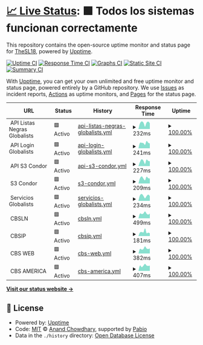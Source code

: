 # [📈 Live Status](https://status.condorbs.net): <!--live status--> **🟩 Todos los sistemas funcionan correctamente**

This repository contains the open-source uptime monitor and status page for [TheSL18](https://status.condorbs.net), powered by [Upptime](https://github.com/upptime/upptime).

[![Uptime CI](https://github.com/TheSL18/upptime/workflows/Uptime%20CI/badge.svg)](https://github.com/TheSL18/upptime/actions?query=workflow%3A%22Uptime+CI%22)
[![Response Time CI](https://github.com/TheSL18/upptime/workflows/Response%20Time%20CI/badge.svg)](https://github.com/TheSL18/upptime/actions?query=workflow%3A%22Response+Time+CI%22)
[![Graphs CI](https://github.com/TheSL18/upptime/workflows/Graphs%20CI/badge.svg)](https://github.com/TheSL18/upptime/actions?query=workflow%3A%22Graphs+CI%22)
[![Static Site CI](https://github.com/TheSL18/upptime/workflows/Static%20Site%20CI/badge.svg)](https://github.com/TheSL18/upptime/actions?query=workflow%3A%22Static+Site+CI%22)
[![Summary CI](https://github.com/TheSL18/upptime/workflows/Summary%20CI/badge.svg)](https://github.com/TheSL18/upptime/actions?query=workflow%3A%22Summary+CI%22)

With [Upptime](https://upptime.js.org), you can get your own unlimited and free uptime monitor and status page, powered entirely by a GitHub repository. We use [Issues](https://github.com/TheSL18/upptime/issues) as incident reports, [Actions](https://github.com/TheSL18/upptime/actions) as uptime monitors, and [Pages](https://status.condorbs.net) for the status page.

<!--start: status pages-->
<!-- This summary is generated by Upptime (https://github.com/upptime/upptime) -->
<!-- Do not edit this manually, your changes will be overwritten -->
<!-- prettier-ignore -->
| URL | Status | History | Response Time | Uptime |
| --- | ------ | ------- | ------------- | ------ |
| <img alt="" src="https://icons.duckduckgo.com/ip3/null.ico" height="13"> API Listas Negras Globalists | 🟩 Activo | [api-listas-negras-globalists.yml](https://github.com/TheSL18/upptime/commits/HEAD/history/api-listas-negras-globalists.yml) | <details><summary><img alt="Response time graph" src="./graphs/api-listas-negras-globalists/response-time-week.png" height="20"> 232ms</summary><br><a href="https://status.condorbs.net/history/api-listas-negras-globalists"><img alt="Response time 210" src="https://img.shields.io/endpoint?url=https%3A%2F%2Fraw.githubusercontent.com%2FTheSL18%2Fupptime%2FHEAD%2Fapi%2Fapi-listas-negras-globalists%2Fresponse-time.json"></a><br><a href="https://status.condorbs.net/history/api-listas-negras-globalists"><img alt="24-hour response time 223" src="https://img.shields.io/endpoint?url=https%3A%2F%2Fraw.githubusercontent.com%2FTheSL18%2Fupptime%2FHEAD%2Fapi%2Fapi-listas-negras-globalists%2Fresponse-time-day.json"></a><br><a href="https://status.condorbs.net/history/api-listas-negras-globalists"><img alt="7-day response time 232" src="https://img.shields.io/endpoint?url=https%3A%2F%2Fraw.githubusercontent.com%2FTheSL18%2Fupptime%2FHEAD%2Fapi%2Fapi-listas-negras-globalists%2Fresponse-time-week.json"></a><br><a href="https://status.condorbs.net/history/api-listas-negras-globalists"><img alt="30-day response time 218" src="https://img.shields.io/endpoint?url=https%3A%2F%2Fraw.githubusercontent.com%2FTheSL18%2Fupptime%2FHEAD%2Fapi%2Fapi-listas-negras-globalists%2Fresponse-time-month.json"></a><br><a href="https://status.condorbs.net/history/api-listas-negras-globalists"><img alt="1-year response time 217" src="https://img.shields.io/endpoint?url=https%3A%2F%2Fraw.githubusercontent.com%2FTheSL18%2Fupptime%2FHEAD%2Fapi%2Fapi-listas-negras-globalists%2Fresponse-time-year.json"></a></details> | <details><summary><a href="https://status.condorbs.net/history/api-listas-negras-globalists">100.00%</a></summary><a href="https://status.condorbs.net/history/api-listas-negras-globalists"><img alt="All-time uptime 99.65%" src="https://img.shields.io/endpoint?url=https%3A%2F%2Fraw.githubusercontent.com%2FTheSL18%2Fupptime%2FHEAD%2Fapi%2Fapi-listas-negras-globalists%2Fuptime.json"></a><br><a href="https://status.condorbs.net/history/api-listas-negras-globalists"><img alt="24-hour uptime 100.00%" src="https://img.shields.io/endpoint?url=https%3A%2F%2Fraw.githubusercontent.com%2FTheSL18%2Fupptime%2FHEAD%2Fapi%2Fapi-listas-negras-globalists%2Fuptime-day.json"></a><br><a href="https://status.condorbs.net/history/api-listas-negras-globalists"><img alt="7-day uptime 100.00%" src="https://img.shields.io/endpoint?url=https%3A%2F%2Fraw.githubusercontent.com%2FTheSL18%2Fupptime%2FHEAD%2Fapi%2Fapi-listas-negras-globalists%2Fuptime-week.json"></a><br><a href="https://status.condorbs.net/history/api-listas-negras-globalists"><img alt="30-day uptime 100.00%" src="https://img.shields.io/endpoint?url=https%3A%2F%2Fraw.githubusercontent.com%2FTheSL18%2Fupptime%2FHEAD%2Fapi%2Fapi-listas-negras-globalists%2Fuptime-month.json"></a><br><a href="https://status.condorbs.net/history/api-listas-negras-globalists"><img alt="1-year uptime 99.51%" src="https://img.shields.io/endpoint?url=https%3A%2F%2Fraw.githubusercontent.com%2FTheSL18%2Fupptime%2FHEAD%2Fapi%2Fapi-listas-negras-globalists%2Fuptime-year.json"></a></details>
| <img alt="" src="https://icons.duckduckgo.com/ip3/null.ico" height="13"> API Login Globalists | 🟩 Activo | [api-login-globalists.yml](https://github.com/TheSL18/upptime/commits/HEAD/history/api-login-globalists.yml) | <details><summary><img alt="Response time graph" src="./graphs/api-login-globalists/response-time-week.png" height="20"> 241ms</summary><br><a href="https://status.condorbs.net/history/api-login-globalists"><img alt="Response time 220" src="https://img.shields.io/endpoint?url=https%3A%2F%2Fraw.githubusercontent.com%2FTheSL18%2Fupptime%2FHEAD%2Fapi%2Fapi-login-globalists%2Fresponse-time.json"></a><br><a href="https://status.condorbs.net/history/api-login-globalists"><img alt="24-hour response time 216" src="https://img.shields.io/endpoint?url=https%3A%2F%2Fraw.githubusercontent.com%2FTheSL18%2Fupptime%2FHEAD%2Fapi%2Fapi-login-globalists%2Fresponse-time-day.json"></a><br><a href="https://status.condorbs.net/history/api-login-globalists"><img alt="7-day response time 241" src="https://img.shields.io/endpoint?url=https%3A%2F%2Fraw.githubusercontent.com%2FTheSL18%2Fupptime%2FHEAD%2Fapi%2Fapi-login-globalists%2Fresponse-time-week.json"></a><br><a href="https://status.condorbs.net/history/api-login-globalists"><img alt="30-day response time 221" src="https://img.shields.io/endpoint?url=https%3A%2F%2Fraw.githubusercontent.com%2FTheSL18%2Fupptime%2FHEAD%2Fapi%2Fapi-login-globalists%2Fresponse-time-month.json"></a><br><a href="https://status.condorbs.net/history/api-login-globalists"><img alt="1-year response time 229" src="https://img.shields.io/endpoint?url=https%3A%2F%2Fraw.githubusercontent.com%2FTheSL18%2Fupptime%2FHEAD%2Fapi%2Fapi-login-globalists%2Fresponse-time-year.json"></a></details> | <details><summary><a href="https://status.condorbs.net/history/api-login-globalists">100.00%</a></summary><a href="https://status.condorbs.net/history/api-login-globalists"><img alt="All-time uptime 99.64%" src="https://img.shields.io/endpoint?url=https%3A%2F%2Fraw.githubusercontent.com%2FTheSL18%2Fupptime%2FHEAD%2Fapi%2Fapi-login-globalists%2Fuptime.json"></a><br><a href="https://status.condorbs.net/history/api-login-globalists"><img alt="24-hour uptime 100.00%" src="https://img.shields.io/endpoint?url=https%3A%2F%2Fraw.githubusercontent.com%2FTheSL18%2Fupptime%2FHEAD%2Fapi%2Fapi-login-globalists%2Fuptime-day.json"></a><br><a href="https://status.condorbs.net/history/api-login-globalists"><img alt="7-day uptime 100.00%" src="https://img.shields.io/endpoint?url=https%3A%2F%2Fraw.githubusercontent.com%2FTheSL18%2Fupptime%2FHEAD%2Fapi%2Fapi-login-globalists%2Fuptime-week.json"></a><br><a href="https://status.condorbs.net/history/api-login-globalists"><img alt="30-day uptime 100.00%" src="https://img.shields.io/endpoint?url=https%3A%2F%2Fraw.githubusercontent.com%2FTheSL18%2Fupptime%2FHEAD%2Fapi%2Fapi-login-globalists%2Fuptime-month.json"></a><br><a href="https://status.condorbs.net/history/api-login-globalists"><img alt="1-year uptime 99.51%" src="https://img.shields.io/endpoint?url=https%3A%2F%2Fraw.githubusercontent.com%2FTheSL18%2Fupptime%2FHEAD%2Fapi%2Fapi-login-globalists%2Fuptime-year.json"></a></details>
| <img alt="" src="https://icons.duckduckgo.com/ip3/null.ico" height="13"> API S3 Condor | 🟩 Activo | [api-s3-condor.yml](https://github.com/TheSL18/upptime/commits/HEAD/history/api-s3-condor.yml) | <details><summary><img alt="Response time graph" src="./graphs/api-s3-condor/response-time-week.png" height="20"> 227ms</summary><br><a href="https://status.condorbs.net/history/api-s3-condor"><img alt="Response time 218" src="https://img.shields.io/endpoint?url=https%3A%2F%2Fraw.githubusercontent.com%2FTheSL18%2Fupptime%2FHEAD%2Fapi%2Fapi-s3-condor%2Fresponse-time.json"></a><br><a href="https://status.condorbs.net/history/api-s3-condor"><img alt="24-hour response time 216" src="https://img.shields.io/endpoint?url=https%3A%2F%2Fraw.githubusercontent.com%2FTheSL18%2Fupptime%2FHEAD%2Fapi%2Fapi-s3-condor%2Fresponse-time-day.json"></a><br><a href="https://status.condorbs.net/history/api-s3-condor"><img alt="7-day response time 227" src="https://img.shields.io/endpoint?url=https%3A%2F%2Fraw.githubusercontent.com%2FTheSL18%2Fupptime%2FHEAD%2Fapi%2Fapi-s3-condor%2Fresponse-time-week.json"></a><br><a href="https://status.condorbs.net/history/api-s3-condor"><img alt="30-day response time 216" src="https://img.shields.io/endpoint?url=https%3A%2F%2Fraw.githubusercontent.com%2FTheSL18%2Fupptime%2FHEAD%2Fapi%2Fapi-s3-condor%2Fresponse-time-month.json"></a><br><a href="https://status.condorbs.net/history/api-s3-condor"><img alt="1-year response time 226" src="https://img.shields.io/endpoint?url=https%3A%2F%2Fraw.githubusercontent.com%2FTheSL18%2Fupptime%2FHEAD%2Fapi%2Fapi-s3-condor%2Fresponse-time-year.json"></a></details> | <details><summary><a href="https://status.condorbs.net/history/api-s3-condor">100.00%</a></summary><a href="https://status.condorbs.net/history/api-s3-condor"><img alt="All-time uptime 99.76%" src="https://img.shields.io/endpoint?url=https%3A%2F%2Fraw.githubusercontent.com%2FTheSL18%2Fupptime%2FHEAD%2Fapi%2Fapi-s3-condor%2Fuptime.json"></a><br><a href="https://status.condorbs.net/history/api-s3-condor"><img alt="24-hour uptime 100.00%" src="https://img.shields.io/endpoint?url=https%3A%2F%2Fraw.githubusercontent.com%2FTheSL18%2Fupptime%2FHEAD%2Fapi%2Fapi-s3-condor%2Fuptime-day.json"></a><br><a href="https://status.condorbs.net/history/api-s3-condor"><img alt="7-day uptime 100.00%" src="https://img.shields.io/endpoint?url=https%3A%2F%2Fraw.githubusercontent.com%2FTheSL18%2Fupptime%2FHEAD%2Fapi%2Fapi-s3-condor%2Fuptime-week.json"></a><br><a href="https://status.condorbs.net/history/api-s3-condor"><img alt="30-day uptime 100.00%" src="https://img.shields.io/endpoint?url=https%3A%2F%2Fraw.githubusercontent.com%2FTheSL18%2Fupptime%2FHEAD%2Fapi%2Fapi-s3-condor%2Fuptime-month.json"></a><br><a href="https://status.condorbs.net/history/api-s3-condor"><img alt="1-year uptime 99.67%" src="https://img.shields.io/endpoint?url=https%3A%2F%2Fraw.githubusercontent.com%2FTheSL18%2Fupptime%2FHEAD%2Fapi%2Fapi-s3-condor%2Fuptime-year.json"></a></details>
| <img alt="" src="https://icons.duckduckgo.com/ip3/null.ico" height="13"> S3 Condor | 🟩 Activo | [s3-condor.yml](https://github.com/TheSL18/upptime/commits/HEAD/history/s3-condor.yml) | <details><summary><img alt="Response time graph" src="./graphs/s3-condor/response-time-week.png" height="20"> 209ms</summary><br><a href="https://status.condorbs.net/history/s3-condor"><img alt="Response time 208" src="https://img.shields.io/endpoint?url=https%3A%2F%2Fraw.githubusercontent.com%2FTheSL18%2Fupptime%2FHEAD%2Fapi%2Fs3-condor%2Fresponse-time.json"></a><br><a href="https://status.condorbs.net/history/s3-condor"><img alt="24-hour response time 193" src="https://img.shields.io/endpoint?url=https%3A%2F%2Fraw.githubusercontent.com%2FTheSL18%2Fupptime%2FHEAD%2Fapi%2Fs3-condor%2Fresponse-time-day.json"></a><br><a href="https://status.condorbs.net/history/s3-condor"><img alt="7-day response time 209" src="https://img.shields.io/endpoint?url=https%3A%2F%2Fraw.githubusercontent.com%2FTheSL18%2Fupptime%2FHEAD%2Fapi%2Fs3-condor%2Fresponse-time-week.json"></a><br><a href="https://status.condorbs.net/history/s3-condor"><img alt="30-day response time 199" src="https://img.shields.io/endpoint?url=https%3A%2F%2Fraw.githubusercontent.com%2FTheSL18%2Fupptime%2FHEAD%2Fapi%2Fs3-condor%2Fresponse-time-month.json"></a><br><a href="https://status.condorbs.net/history/s3-condor"><img alt="1-year response time 215" src="https://img.shields.io/endpoint?url=https%3A%2F%2Fraw.githubusercontent.com%2FTheSL18%2Fupptime%2FHEAD%2Fapi%2Fs3-condor%2Fresponse-time-year.json"></a></details> | <details><summary><a href="https://status.condorbs.net/history/s3-condor">100.00%</a></summary><a href="https://status.condorbs.net/history/s3-condor"><img alt="All-time uptime 99.76%" src="https://img.shields.io/endpoint?url=https%3A%2F%2Fraw.githubusercontent.com%2FTheSL18%2Fupptime%2FHEAD%2Fapi%2Fs3-condor%2Fuptime.json"></a><br><a href="https://status.condorbs.net/history/s3-condor"><img alt="24-hour uptime 100.00%" src="https://img.shields.io/endpoint?url=https%3A%2F%2Fraw.githubusercontent.com%2FTheSL18%2Fupptime%2FHEAD%2Fapi%2Fs3-condor%2Fuptime-day.json"></a><br><a href="https://status.condorbs.net/history/s3-condor"><img alt="7-day uptime 100.00%" src="https://img.shields.io/endpoint?url=https%3A%2F%2Fraw.githubusercontent.com%2FTheSL18%2Fupptime%2FHEAD%2Fapi%2Fs3-condor%2Fuptime-week.json"></a><br><a href="https://status.condorbs.net/history/s3-condor"><img alt="30-day uptime 100.00%" src="https://img.shields.io/endpoint?url=https%3A%2F%2Fraw.githubusercontent.com%2FTheSL18%2Fupptime%2FHEAD%2Fapi%2Fs3-condor%2Fuptime-month.json"></a><br><a href="https://status.condorbs.net/history/s3-condor"><img alt="1-year uptime 99.67%" src="https://img.shields.io/endpoint?url=https%3A%2F%2Fraw.githubusercontent.com%2FTheSL18%2Fupptime%2FHEAD%2Fapi%2Fs3-condor%2Fuptime-year.json"></a></details>
| <img alt="" src="https://icons.duckduckgo.com/ip3/null.ico" height="13"> Servicios Globalists | 🟩 Activo | [servicios-globalists.yml](https://github.com/TheSL18/upptime/commits/HEAD/history/servicios-globalists.yml) | <details><summary><img alt="Response time graph" src="./graphs/servicios-globalists/response-time-week.png" height="20"> 234ms</summary><br><a href="https://status.condorbs.net/history/servicios-globalists"><img alt="Response time 207" src="https://img.shields.io/endpoint?url=https%3A%2F%2Fraw.githubusercontent.com%2FTheSL18%2Fupptime%2FHEAD%2Fapi%2Fservicios-globalists%2Fresponse-time.json"></a><br><a href="https://status.condorbs.net/history/servicios-globalists"><img alt="24-hour response time 218" src="https://img.shields.io/endpoint?url=https%3A%2F%2Fraw.githubusercontent.com%2FTheSL18%2Fupptime%2FHEAD%2Fapi%2Fservicios-globalists%2Fresponse-time-day.json"></a><br><a href="https://status.condorbs.net/history/servicios-globalists"><img alt="7-day response time 234" src="https://img.shields.io/endpoint?url=https%3A%2F%2Fraw.githubusercontent.com%2FTheSL18%2Fupptime%2FHEAD%2Fapi%2Fservicios-globalists%2Fresponse-time-week.json"></a><br><a href="https://status.condorbs.net/history/servicios-globalists"><img alt="30-day response time 203" src="https://img.shields.io/endpoint?url=https%3A%2F%2Fraw.githubusercontent.com%2FTheSL18%2Fupptime%2FHEAD%2Fapi%2Fservicios-globalists%2Fresponse-time-month.json"></a><br><a href="https://status.condorbs.net/history/servicios-globalists"><img alt="1-year response time 209" src="https://img.shields.io/endpoint?url=https%3A%2F%2Fraw.githubusercontent.com%2FTheSL18%2Fupptime%2FHEAD%2Fapi%2Fservicios-globalists%2Fresponse-time-year.json"></a></details> | <details><summary><a href="https://status.condorbs.net/history/servicios-globalists">100.00%</a></summary><a href="https://status.condorbs.net/history/servicios-globalists"><img alt="All-time uptime 99.66%" src="https://img.shields.io/endpoint?url=https%3A%2F%2Fraw.githubusercontent.com%2FTheSL18%2Fupptime%2FHEAD%2Fapi%2Fservicios-globalists%2Fuptime.json"></a><br><a href="https://status.condorbs.net/history/servicios-globalists"><img alt="24-hour uptime 100.00%" src="https://img.shields.io/endpoint?url=https%3A%2F%2Fraw.githubusercontent.com%2FTheSL18%2Fupptime%2FHEAD%2Fapi%2Fservicios-globalists%2Fuptime-day.json"></a><br><a href="https://status.condorbs.net/history/servicios-globalists"><img alt="7-day uptime 100.00%" src="https://img.shields.io/endpoint?url=https%3A%2F%2Fraw.githubusercontent.com%2FTheSL18%2Fupptime%2FHEAD%2Fapi%2Fservicios-globalists%2Fuptime-week.json"></a><br><a href="https://status.condorbs.net/history/servicios-globalists"><img alt="30-day uptime 100.00%" src="https://img.shields.io/endpoint?url=https%3A%2F%2Fraw.githubusercontent.com%2FTheSL18%2Fupptime%2FHEAD%2Fapi%2Fservicios-globalists%2Fuptime-month.json"></a><br><a href="https://status.condorbs.net/history/servicios-globalists"><img alt="1-year uptime 99.52%" src="https://img.shields.io/endpoint?url=https%3A%2F%2Fraw.githubusercontent.com%2FTheSL18%2Fupptime%2FHEAD%2Fapi%2Fservicios-globalists%2Fuptime-year.json"></a></details>
| <img alt="" src="https://icons.duckduckgo.com/ip3/null.ico" height="13"> CBSLN | 🟩 Activo | [cbsln.yml](https://github.com/TheSL18/upptime/commits/HEAD/history/cbsln.yml) | <details><summary><img alt="Response time graph" src="./graphs/cbsln/response-time-week.png" height="20"> 499ms</summary><br><a href="https://status.condorbs.net/history/cbsln"><img alt="Response time 508" src="https://img.shields.io/endpoint?url=https%3A%2F%2Fraw.githubusercontent.com%2FTheSL18%2Fupptime%2FHEAD%2Fapi%2Fcbsln%2Fresponse-time.json"></a><br><a href="https://status.condorbs.net/history/cbsln"><img alt="24-hour response time 488" src="https://img.shields.io/endpoint?url=https%3A%2F%2Fraw.githubusercontent.com%2FTheSL18%2Fupptime%2FHEAD%2Fapi%2Fcbsln%2Fresponse-time-day.json"></a><br><a href="https://status.condorbs.net/history/cbsln"><img alt="7-day response time 499" src="https://img.shields.io/endpoint?url=https%3A%2F%2Fraw.githubusercontent.com%2FTheSL18%2Fupptime%2FHEAD%2Fapi%2Fcbsln%2Fresponse-time-week.json"></a><br><a href="https://status.condorbs.net/history/cbsln"><img alt="30-day response time 517" src="https://img.shields.io/endpoint?url=https%3A%2F%2Fraw.githubusercontent.com%2FTheSL18%2Fupptime%2FHEAD%2Fapi%2Fcbsln%2Fresponse-time-month.json"></a><br><a href="https://status.condorbs.net/history/cbsln"><img alt="1-year response time 507" src="https://img.shields.io/endpoint?url=https%3A%2F%2Fraw.githubusercontent.com%2FTheSL18%2Fupptime%2FHEAD%2Fapi%2Fcbsln%2Fresponse-time-year.json"></a></details> | <details><summary><a href="https://status.condorbs.net/history/cbsln">100.00%</a></summary><a href="https://status.condorbs.net/history/cbsln"><img alt="All-time uptime 99.27%" src="https://img.shields.io/endpoint?url=https%3A%2F%2Fraw.githubusercontent.com%2FTheSL18%2Fupptime%2FHEAD%2Fapi%2Fcbsln%2Fuptime.json"></a><br><a href="https://status.condorbs.net/history/cbsln"><img alt="24-hour uptime 100.00%" src="https://img.shields.io/endpoint?url=https%3A%2F%2Fraw.githubusercontent.com%2FTheSL18%2Fupptime%2FHEAD%2Fapi%2Fcbsln%2Fuptime-day.json"></a><br><a href="https://status.condorbs.net/history/cbsln"><img alt="7-day uptime 100.00%" src="https://img.shields.io/endpoint?url=https%3A%2F%2Fraw.githubusercontent.com%2FTheSL18%2Fupptime%2FHEAD%2Fapi%2Fcbsln%2Fuptime-week.json"></a><br><a href="https://status.condorbs.net/history/cbsln"><img alt="30-day uptime 100.00%" src="https://img.shields.io/endpoint?url=https%3A%2F%2Fraw.githubusercontent.com%2FTheSL18%2Fupptime%2FHEAD%2Fapi%2Fcbsln%2Fuptime-month.json"></a><br><a href="https://status.condorbs.net/history/cbsln"><img alt="1-year uptime 98.94%" src="https://img.shields.io/endpoint?url=https%3A%2F%2Fraw.githubusercontent.com%2FTheSL18%2Fupptime%2FHEAD%2Fapi%2Fcbsln%2Fuptime-year.json"></a></details>
| <img alt="" src="https://icons.duckduckgo.com/ip3/null.ico" height="13"> CBSIP | 🟩 Activo | [cbsip.yml](https://github.com/TheSL18/upptime/commits/HEAD/history/cbsip.yml) | <details><summary><img alt="Response time graph" src="./graphs/cbsip/response-time-week.png" height="20"> 181ms</summary><br><a href="https://status.condorbs.net/history/cbsip"><img alt="Response time 462" src="https://img.shields.io/endpoint?url=https%3A%2F%2Fraw.githubusercontent.com%2FTheSL18%2Fupptime%2FHEAD%2Fapi%2Fcbsip%2Fresponse-time.json"></a><br><a href="https://status.condorbs.net/history/cbsip"><img alt="24-hour response time 128" src="https://img.shields.io/endpoint?url=https%3A%2F%2Fraw.githubusercontent.com%2FTheSL18%2Fupptime%2FHEAD%2Fapi%2Fcbsip%2Fresponse-time-day.json"></a><br><a href="https://status.condorbs.net/history/cbsip"><img alt="7-day response time 181" src="https://img.shields.io/endpoint?url=https%3A%2F%2Fraw.githubusercontent.com%2FTheSL18%2Fupptime%2FHEAD%2Fapi%2Fcbsip%2Fresponse-time-week.json"></a><br><a href="https://status.condorbs.net/history/cbsip"><img alt="30-day response time 350" src="https://img.shields.io/endpoint?url=https%3A%2F%2Fraw.githubusercontent.com%2FTheSL18%2Fupptime%2FHEAD%2Fapi%2Fcbsip%2Fresponse-time-month.json"></a><br><a href="https://status.condorbs.net/history/cbsip"><img alt="1-year response time 446" src="https://img.shields.io/endpoint?url=https%3A%2F%2Fraw.githubusercontent.com%2FTheSL18%2Fupptime%2FHEAD%2Fapi%2Fcbsip%2Fresponse-time-year.json"></a></details> | <details><summary><a href="https://status.condorbs.net/history/cbsip">100.00%</a></summary><a href="https://status.condorbs.net/history/cbsip"><img alt="All-time uptime 97.65%" src="https://img.shields.io/endpoint?url=https%3A%2F%2Fraw.githubusercontent.com%2FTheSL18%2Fupptime%2FHEAD%2Fapi%2Fcbsip%2Fuptime.json"></a><br><a href="https://status.condorbs.net/history/cbsip"><img alt="24-hour uptime 100.00%" src="https://img.shields.io/endpoint?url=https%3A%2F%2Fraw.githubusercontent.com%2FTheSL18%2Fupptime%2FHEAD%2Fapi%2Fcbsip%2Fuptime-day.json"></a><br><a href="https://status.condorbs.net/history/cbsip"><img alt="7-day uptime 100.00%" src="https://img.shields.io/endpoint?url=https%3A%2F%2Fraw.githubusercontent.com%2FTheSL18%2Fupptime%2FHEAD%2Fapi%2Fcbsip%2Fuptime-week.json"></a><br><a href="https://status.condorbs.net/history/cbsip"><img alt="30-day uptime 98.82%" src="https://img.shields.io/endpoint?url=https%3A%2F%2Fraw.githubusercontent.com%2FTheSL18%2Fupptime%2FHEAD%2Fapi%2Fcbsip%2Fuptime-month.json"></a><br><a href="https://status.condorbs.net/history/cbsip"><img alt="1-year uptime 96.55%" src="https://img.shields.io/endpoint?url=https%3A%2F%2Fraw.githubusercontent.com%2FTheSL18%2Fupptime%2FHEAD%2Fapi%2Fcbsip%2Fuptime-year.json"></a></details>
| <img alt="" src="https://icons.duckduckgo.com/ip3/null.ico" height="13"> CBS WEB | 🟩 Activo | [cbs-web.yml](https://github.com/TheSL18/upptime/commits/HEAD/history/cbs-web.yml) | <details><summary><img alt="Response time graph" src="./graphs/cbs-web/response-time-week.png" height="20"> 382ms</summary><br><a href="https://status.condorbs.net/history/cbs-web"><img alt="Response time 393" src="https://img.shields.io/endpoint?url=https%3A%2F%2Fraw.githubusercontent.com%2FTheSL18%2Fupptime%2FHEAD%2Fapi%2Fcbs-web%2Fresponse-time.json"></a><br><a href="https://status.condorbs.net/history/cbs-web"><img alt="24-hour response time 389" src="https://img.shields.io/endpoint?url=https%3A%2F%2Fraw.githubusercontent.com%2FTheSL18%2Fupptime%2FHEAD%2Fapi%2Fcbs-web%2Fresponse-time-day.json"></a><br><a href="https://status.condorbs.net/history/cbs-web"><img alt="7-day response time 382" src="https://img.shields.io/endpoint?url=https%3A%2F%2Fraw.githubusercontent.com%2FTheSL18%2Fupptime%2FHEAD%2Fapi%2Fcbs-web%2Fresponse-time-week.json"></a><br><a href="https://status.condorbs.net/history/cbs-web"><img alt="30-day response time 400" src="https://img.shields.io/endpoint?url=https%3A%2F%2Fraw.githubusercontent.com%2FTheSL18%2Fupptime%2FHEAD%2Fapi%2Fcbs-web%2Fresponse-time-month.json"></a><br><a href="https://status.condorbs.net/history/cbs-web"><img alt="1-year response time 393" src="https://img.shields.io/endpoint?url=https%3A%2F%2Fraw.githubusercontent.com%2FTheSL18%2Fupptime%2FHEAD%2Fapi%2Fcbs-web%2Fresponse-time-year.json"></a></details> | <details><summary><a href="https://status.condorbs.net/history/cbs-web">100.00%</a></summary><a href="https://status.condorbs.net/history/cbs-web"><img alt="All-time uptime 100.00%" src="https://img.shields.io/endpoint?url=https%3A%2F%2Fraw.githubusercontent.com%2FTheSL18%2Fupptime%2FHEAD%2Fapi%2Fcbs-web%2Fuptime.json"></a><br><a href="https://status.condorbs.net/history/cbs-web"><img alt="24-hour uptime 100.00%" src="https://img.shields.io/endpoint?url=https%3A%2F%2Fraw.githubusercontent.com%2FTheSL18%2Fupptime%2FHEAD%2Fapi%2Fcbs-web%2Fuptime-day.json"></a><br><a href="https://status.condorbs.net/history/cbs-web"><img alt="7-day uptime 100.00%" src="https://img.shields.io/endpoint?url=https%3A%2F%2Fraw.githubusercontent.com%2FTheSL18%2Fupptime%2FHEAD%2Fapi%2Fcbs-web%2Fuptime-week.json"></a><br><a href="https://status.condorbs.net/history/cbs-web"><img alt="30-day uptime 100.00%" src="https://img.shields.io/endpoint?url=https%3A%2F%2Fraw.githubusercontent.com%2FTheSL18%2Fupptime%2FHEAD%2Fapi%2Fcbs-web%2Fuptime-month.json"></a><br><a href="https://status.condorbs.net/history/cbs-web"><img alt="1-year uptime 100.00%" src="https://img.shields.io/endpoint?url=https%3A%2F%2Fraw.githubusercontent.com%2FTheSL18%2Fupptime%2FHEAD%2Fapi%2Fcbs-web%2Fuptime-year.json"></a></details>
| <img alt="" src="https://icons.duckduckgo.com/ip3/null.ico" height="13"> CBS AMERICA | 🟩 Activo | [cbs-america.yml](https://github.com/TheSL18/upptime/commits/HEAD/history/cbs-america.yml) | <details><summary><img alt="Response time graph" src="./graphs/cbs-america/response-time-week.png" height="20"> 407ms</summary><br><a href="https://status.condorbs.net/history/cbs-america"><img alt="Response time 291" src="https://img.shields.io/endpoint?url=https%3A%2F%2Fraw.githubusercontent.com%2FTheSL18%2Fupptime%2FHEAD%2Fapi%2Fcbs-america%2Fresponse-time.json"></a><br><a href="https://status.condorbs.net/history/cbs-america"><img alt="24-hour response time 405" src="https://img.shields.io/endpoint?url=https%3A%2F%2Fraw.githubusercontent.com%2FTheSL18%2Fupptime%2FHEAD%2Fapi%2Fcbs-america%2Fresponse-time-day.json"></a><br><a href="https://status.condorbs.net/history/cbs-america"><img alt="7-day response time 407" src="https://img.shields.io/endpoint?url=https%3A%2F%2Fraw.githubusercontent.com%2FTheSL18%2Fupptime%2FHEAD%2Fapi%2Fcbs-america%2Fresponse-time-week.json"></a><br><a href="https://status.condorbs.net/history/cbs-america"><img alt="30-day response time 416" src="https://img.shields.io/endpoint?url=https%3A%2F%2Fraw.githubusercontent.com%2FTheSL18%2Fupptime%2FHEAD%2Fapi%2Fcbs-america%2Fresponse-time-month.json"></a><br><a href="https://status.condorbs.net/history/cbs-america"><img alt="1-year response time 291" src="https://img.shields.io/endpoint?url=https%3A%2F%2Fraw.githubusercontent.com%2FTheSL18%2Fupptime%2FHEAD%2Fapi%2Fcbs-america%2Fresponse-time-year.json"></a></details> | <details><summary><a href="https://status.condorbs.net/history/cbs-america">100.00%</a></summary><a href="https://status.condorbs.net/history/cbs-america"><img alt="All-time uptime 99.82%" src="https://img.shields.io/endpoint?url=https%3A%2F%2Fraw.githubusercontent.com%2FTheSL18%2Fupptime%2FHEAD%2Fapi%2Fcbs-america%2Fuptime.json"></a><br><a href="https://status.condorbs.net/history/cbs-america"><img alt="24-hour uptime 100.00%" src="https://img.shields.io/endpoint?url=https%3A%2F%2Fraw.githubusercontent.com%2FTheSL18%2Fupptime%2FHEAD%2Fapi%2Fcbs-america%2Fuptime-day.json"></a><br><a href="https://status.condorbs.net/history/cbs-america"><img alt="7-day uptime 100.00%" src="https://img.shields.io/endpoint?url=https%3A%2F%2Fraw.githubusercontent.com%2FTheSL18%2Fupptime%2FHEAD%2Fapi%2Fcbs-america%2Fuptime-week.json"></a><br><a href="https://status.condorbs.net/history/cbs-america"><img alt="30-day uptime 98.31%" src="https://img.shields.io/endpoint?url=https%3A%2F%2Fraw.githubusercontent.com%2FTheSL18%2Fupptime%2FHEAD%2Fapi%2Fcbs-america%2Fuptime-month.json"></a><br><a href="https://status.condorbs.net/history/cbs-america"><img alt="1-year uptime 99.82%" src="https://img.shields.io/endpoint?url=https%3A%2F%2Fraw.githubusercontent.com%2FTheSL18%2Fupptime%2FHEAD%2Fapi%2Fcbs-america%2Fuptime-year.json"></a></details>

<!--end: status pages-->

[**Visit our status website →**](https://status.condorbs.net)

## 📄 License

- Powered by: [Upptime](https://github.com/upptime/upptime)
- Code: [MIT](./LICENSE) © [Anand Chowdhary](https://anandchowdhary.com), supported by [Pabio](https://pabio.com)
- Data in the `./history` directory: [Open Database License](https://opendatacommons.org/licenses/odbl/1-0/)
